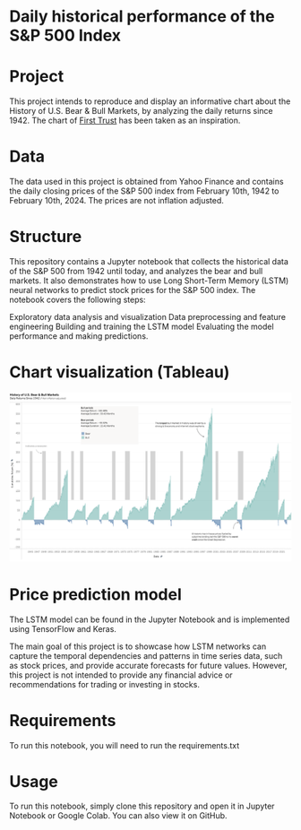 # Daily historical performance of the S&P 500 Index

# Project
This project intends to reproduce and display an informative chart about the History of U.S. Bear & Bull Markets, by analyzing the daily returns since 1942.
The chart of [First Trust](https://www.ftportfolios.com/COMMON/CONTENTFILELOADER.ASPX?CONTENTGUID=4ECFA978-D0BB-4924-92C8-628FF9BFE12D) has been taken as an inspiration.

# Data
The data used in this project is obtained from Yahoo Finance and contains the daily closing prices of the S&P 500 index from February 10th, 1942 to February 10th, 2024. The prices are not inflation adjusted.

# Structure
This repository contains a Jupyter notebook that collects the historical data of the S&P 500 from 1942 until today, and analyzes the bear and bull markets. It also demonstrates how to use Long Short-Term Memory (LSTM) neural networks to predict stock prices for the S&P 500 index. The notebook covers the following steps:

Exploratory data analysis and visualization
Data preprocessing and feature engineering
Building and training the LSTM model
Evaluating the model performance and making predictions.

# Chart visualization (Tableau)
![Alt text](Tableau_SP500_overview.png)

# Price prediction model
The LSTM model can be found in the Jupyter Notebook and is implemented using TensorFlow and Keras.

The main goal of this project is to showcase how LSTM networks can capture the temporal dependencies and patterns in time series data, such as stock prices, and provide accurate forecasts for future values. However, this project is not intended to provide any financial advice or recommendations for trading or investing in stocks.

# Requirements
To run this notebook, you will need to run the requirements.txt

# Usage
To run this notebook, simply clone this repository and open it in Jupyter Notebook or Google Colab. You can also view it on GitHub.

